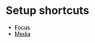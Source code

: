 # Setup shortcuts

- [Focus](https://www.icloud.com/shortcuts/65840b635c7d4073b4319c1ddabcdce5)
- [Media](https://www.icloud.com/shortcuts/ebf0580126fb433f850db9e1bd35e4bc)
